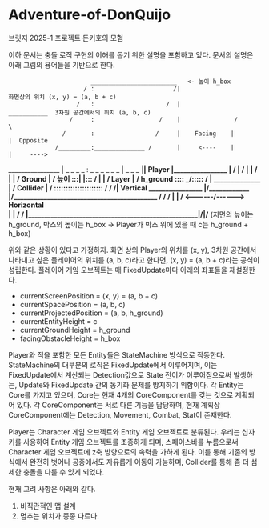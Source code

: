 # Adventure-of-DonQuijo
 브릿지 2025-1 프로젝트 돈키호의 모험

이하 문서는 충돌 로직 구현의 이해를 돕기 위한 설명을 포함하고 있다.
문서의 설명은 아래 그림의 용어들을 기반으로 한다.

                           ________________________   <- 높이 h_box
                         / :                      /|                             화면상의 위치 (x, y) = (a, b + c)
                       /   :                    /  |                ___________  3차원 공간에서의 위치 (a, b, c)
                     /     :                  /    |               /            \ 
                   /       :                 /     |    Facing    |             |  Opposite
                 /_________:______________ /       |     <----    |             |     ---->
________________ | _ _ _ _ : _ _ _ _ _ _  | _ _ _  |______________|    Player   |________________
                 |        /               |        /              |             |               / |
                 |      /        Ground   |      /     높이    :::|             |:::          /   |
                 |    /          Layer    |    /    h_ground  :::: \___________/:::::       /     | ______________
                 |  /         Collider    |  /                 :::::::::::::::::::::      /      /        /| Vertical
________________ |/______________________ |/___________________________________________ /      /         /
|                                                                                       |    /  <------/------> Horizontal    
|                                                                                       |  /          /
|_______________________________________________________________________________________|/__________|/__________
(지면의 높이는 h_ground, 박스의 높이는 h_box -> Player가 박스 위에 있을 때 c는 h_ground + h_box)

 위와 같은 상황이 있다고 가정하자. 화면 상의 Player의 위치를 (x, y), 3차원 공간에서 나타내고 싶은 플레이어의 위치를 (a, b, c)라고 한다면, (x, y) = (a, b + c)라는 공식이 성립한다. 플레이어 게임 오브젝트는 매 FixedUpdate마다 아래의 좌표들을 재설정한다.
* currentScreenPosition = (x, y) = (a, b + c)
* currentSpacePosition = (a, b, c)
* currentProjectedPosition = (a, b, h_ground)
* currentEntityHeight = c
* currentGroundHeight = h_ground
* facingObstacleHeight = h_box

Player와 적을 포함한 모든 Entity들은 StateMachine 방식으로 작동한다. StateMachine의 대부분의 로직은 FixedUpdate에서 이루어지며, 이는 FixedUpdate에서 계산되는 Detection값으로 State 전이가 이루어짐으로써 발생하는, Update와 FixedUpdate 간의 동기화 문제를 방지하기 위함이다. 각 Entity는 Core를 가지고 있으며, Core는 현재 4개의 CoreComponent를 갖는 것으로 계획되어 있다. 각 CoreComponent는 서로 다른 기능을 담당하며, 현재 계획상 CoreComponent에는 Detection, Movement, Combat, Stat이 존재한다.

Player는 Character 게임 오브젝트와 Entity 게임 오브젝트로 분류된다. 우리는 십자키를 사용하여 Entity 게임 오브젝트를 조종하게 되며, 스페이스바를 누름으로써 Character 게임 오브젝트에 z축 방향으로의 속력을 가하게 된다. 이를 통해 기존의 방식에서 완전히 벗어나 공중에서도 자유롭게 이동이 가능하며, Collider를 통해 좀 더 섬세한 충돌을 다룰 수 있게 되었다.

현재 고려 사항은 아래와 같다.
1. 비직관적인 맵 설계
2. 멈추는 위치가 종종 다르다.
